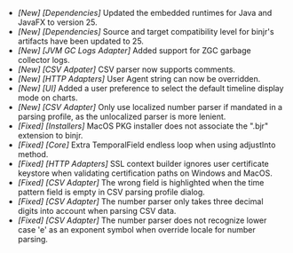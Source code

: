 * _[New] [Dependencies]_ Updated the embedded runtimes for Java and JavaFX to version 25.  
* _[New] [Dependencies]_ Source and target compatibility level for binjr's artifacts have been updated to 25.  
* _[New] [JVM GC Logs Adapter]_ Added support for ZGC garbage collector logs.  
* _[New] [CSV Adpater]_ CSV parser now supports comments.  
* _[New] [HTTP Adapters]_ User Agent string can now be overridden.  
* _[New] [UI]_ Added a user preference to select the default timeline display mode on charts.  
* _[New] [CSV Adapter]_ Only use localized number parser if mandated in a parsing profile, as the unlocalized parser is more lenient.
* _[Fixed] [Installers]_ MacOS PKG installer does not associate the ".bjr" extension to binjr.  
* _[Fixed] [Core]_ Extra TemporalField endless loop when using adjustInto method.  
* _[Fixed] [HTTP Adapters]_ SSL context builder ignores user certificate keystore when validating certification paths on Windows and MacOS.  
* _[Fixed] [CSV Adapter]_ The wrong field is highlighted when the time pattern field is empty in CSV parsing profile dialog.  
* _[Fixed] [CSV Adapter]_ The number parser only takes three decimal digits into account when parsing CSV data.  
* _[Fixed] [CSV Adapter]_ The number parser does not recognize lower case 'e' as an exponent symbol when override locale for number parsing.  

